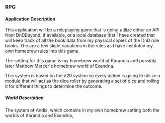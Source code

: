 ### RPG

#### Application Description

This application will be a roleplaying game that is going utilize either an API from DnDBeyond, if available, or a local database that I have created that will keep track of all the book data from my physical copies of the DnD rule books. The are a few slight variations in the rules as I have instituted my own homebrew rules into this game.

The setting for this game is my homebrew world of Karandia and possibly later Matthew Mercer's homebrew world of Exandria.

This system is based on the d20 system so every action is going to utilize a module that will act as the dice roller by generating a set of dice and rolling it for different things to determine the outcome.

##### World Description

The system of Andia, which contains in my own homebrew setting both the worlds of Karandia and Exandria, 